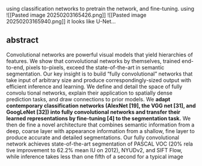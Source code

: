 
using classification networks to pretrain the network, and fine-tuning.
using 
![[Pasted image 20250203165426.png]]
![[Pasted image 20250203165940.png]]
it looks like U-Net...
## abstract
Convolutional networks are powerful visual models that yield hierarchies of features. We show that convolutional networks by themselves, trained end-to-end, pixels to-pixels, exceed the state-of-the-art in semantic segmentation. Our key insight is to build “fully convolutional” networks that take input of arbitrary size and produce correspondingly-sized output with efficient inference and learning. We define and detail the space of fully convolu tional networks, explain their application to spatially dense prediction tasks, and draw connections to prior models. We **adapt contemporary classification networks (AlexNet [19], the VGG net [31], and GoogLeNet [32]) into fully convolutional networks and transfer their learned representations by fine-tuning [4] to the segmentation task.** We then de fine a novel architecture that combines semantic information from a deep, coarse layer with appearance information from a shallow, fine layer to produce accurate and detailed segmentations. Our fully convolutional network achieves state-of-the-art segmentation of PASCAL VOC (20% rela tive improvement to 62.2% mean IU on 2012), NYUDv2, and SIFT Flow, while inference takes less than one fifth of a second for a typical image